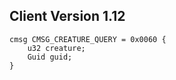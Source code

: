 ## Client Version 1.12

```rust,ignore
cmsg CMSG_CREATURE_QUERY = 0x0060 {
    u32 creature;    
    Guid guid;    
}

```
